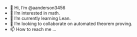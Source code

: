 - 👋 Hi, I’m @aanderson3456
- 👀 I’m interested in math.
- 🌱 I’m currently learning Lean.
- 💞️ I’m looking to collaborate on automated theorem proving.
- 📫 How to reach me ...

<!---
aanderson3456/aanderson3456 is a ✨ special ✨ repository because its `README.md` (this file) appears on your GitHub profile.
You can click the Preview link to take a look at your changes.
--->
